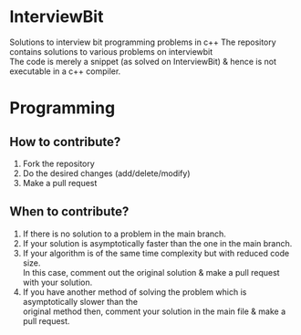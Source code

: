 
# InterviewBit
Solutions to interview bit programming problems in c++
The repository contains solutions to various problems on interviewbit<br>
The code is merely a snippet (as solved on InterviewBit) & hence is not executable in a c++ compiler.


   <h1>Programming</h1>

<h2>How to contribute?</h2>

   1. Fork the repository<br>
   2. Do the desired changes (add/delete/modify)<br>
   3. Make a pull request<br>

<h2>When to contribute?</h2>

   1. If there is no solution to a problem in the main branch.<br>
   2. If your solution is asymptotically faster than the one in the main branch.<br>
   3. If your algorithm is of the same time complexity but with reduced code size.<br>
      In this case, comment out the original solution & make a pull request with your solution.<br>
   4. If you have another method of solving the problem which is asymptotically slower than the<br> 
      original method then, comment your solution in the main file & make a pull request.<br>
